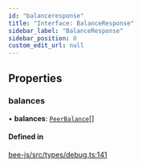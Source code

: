 ```yaml
---
id: "balanceresponse"
title: "Interface: BalanceResponse"
sidebar_label: "BalanceResponse"
sidebar_position: 0
custom_edit_url: null
---
```


## Properties

### balances

• **balances**: [`PeerBalance`](peerbalance.md)[]

#### Defined in

[bee-js/src/types/debug.ts:141](https://github.com/ethersphere/bee-js/blob/5b112bf/src/types/debug.ts#L141)
